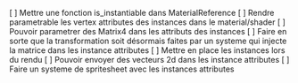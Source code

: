 [ ] Mettre une fonction is_instantiable dans MaterialReference
[ ] Rendre parametrable les vertex attributes des instances dans le material/shader
[ ] Pouvoir parametrer des Matrix4 dans les attributs des instances
[ ] Faire en sorte que la transformation soit désormais faites par un systeme qui injecte la matrice dans les instance attributes
[ ] Mettre en place les instances lors du rendu
[ ] Pouvoir envoyer des vecteurs 2d dans les instance attributes
[ ] Faire un systeme de spritesheet avec les instances attributes